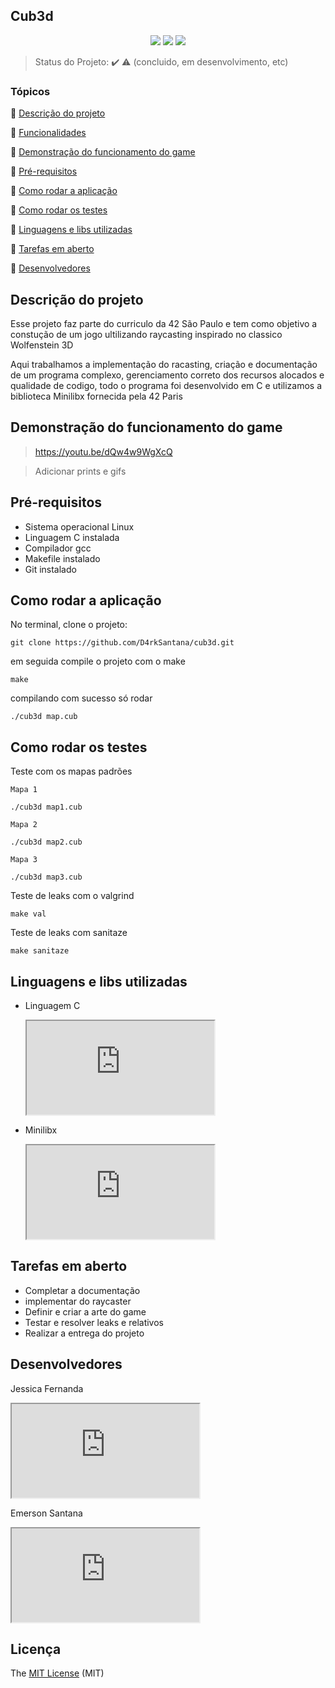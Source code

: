 ## Cub3d ##

<p align="center">
  <img src="http://img.shields.io/static/v1?label=License&message=MIT&color=green&style=for-the-badge"/>
  <img src="http://img.shields.io/static/v1?label=TESTES&message=%3E5&color=RED&style=for-the-badge"/>
   <img src="http://img.shields.io/static/v1?label=STATUS&message=EM%20DESENVOLVIMENTO&color=RED&style=for-the-badge"/>
</p>

> Status do Projeto: :heavy_check_mark: :warning: (concluido, em desenvolvimento, etc)

### Tópicos 

:small_blue_diamond: [Descrição do projeto](#descrição-do-projeto)

:small_blue_diamond: [Funcionalidades](#funcionalidades)

:small_blue_diamond: [Demonstração do funcionamento do game](#demonstração-do-funcionamento-do-game)

:small_blue_diamond: [Pré-requisitos](#pré-requisitos)

:small_blue_diamond: [Como rodar a aplicação](#como-rodar-a-aplicação)

:small_blue_diamond:  [Como rodar os testes](#como-rodar-os-testes)

:small_blue_diamond:  [Linguagens e libs utilizadas](#linguagens-e-libs-utilizadas)

:small_blue_diamond:  [Tarefas em aberto](#ltarefas-em-aberto)

:small_blue_diamond:  [Desenvolvedores](#desenvolvedores)


## Descrição do projeto 

Esse projeto faz parte do curriculo da 42 São Paulo e tem como objetivo a constução de um jogo ultilizando raycasting inspirado no classico Wolfenstein 3D

Aqui trabalhamos a implementação do racasting, criação e documentação de um programa complexo, gerenciamento correto dos recursos alocados e qualidade de codigo, todo o programa foi desenvolvido em C e utilizamos a biblioteca Minilibx fornecida pela 42 Paris


## Demonstração do funcionamento do game

> https://youtu.be/dQw4w9WgXcQ

> Adicionar prints e gifs

## Pré-requisitos

- Sistema operacional Linux
- Linguagem C instalada
- Compilador gcc
- Makefile instalado
- Git instalado


## Como rodar a aplicação

No terminal, clone o projeto: 

```
git clone https://github.com/D4rkSantana/cub3d.git
```

em seguida compile o projeto com o make

```
make
```

compilando com sucesso só rodar
```
./cub3d map.cub
```


## Como rodar os testes

Teste com os mapas padrões

	Mapa 1
```
./cub3d map1.cub
```
	Mapa 2
```
./cub3d map2.cub
```
	Mapa 3
```
./cub3d map3.cub
```

Teste de leaks com o valgrind
```
make val
```

Teste de leaks com sanitaze
```
make sanitaze
```


## Linguagens e libs utilizadas 

- Linguagem C
	<iframe src="https://pt.wikipedia.org/wiki/C_(linguagem_de_programa%C3%A7%C3%A3o)"></iframe>

- Minilibx
	<iframe src="https://github.com/42Paris/minilibx-linux"></iframe>


## Tarefas em aberto

- Completar a documentação
- implementar do raycaster
- Definir e criar a arte do game
- Testar e resolver leaks e relativos
- Realizar a entrega do projeto

## Desenvolvedores

Jessica Fernanda
<iframe src="https://github.com/nandajfa"></iframe>

Emerson Santana
<iframe src="https://github.com/D4rkSantana"></iframe>

## Licença 

The [MIT License]() (MIT)
